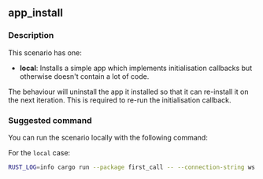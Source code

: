 ## app_install

### Description

This scenario has one:
- **local**: Installs a simple app which implements initialisation callbacks but otherwise doesn't contain a lot of code.

The behaviour will uninstall the app it installed so that it can re-install it on the next iteration. This is required
to re-run the initialisation callback.

### Suggested command

You can run the scenario locally with the following command:

For the `local` case:
```bash
RUST_LOG=info cargo run --package first_call -- --connection-string ws://localhost:8888 --behaviour local --duration 300
```

